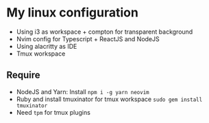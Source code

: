 # My linux configuration

+ Using i3 as workspace + compton for transparent background
+ Nvim config for Typescript + ReactJS and NodeJS
+ Using alacritty as IDE
+ Tmux workspace

## Require
+ NodeJS and Yarn: Install `npm i -g yarn neovim`
+ Ruby and install tmuxinator for tmux workspace `sudo gem install tmuxinator`
+ Need `tpm` for tmux plugins
